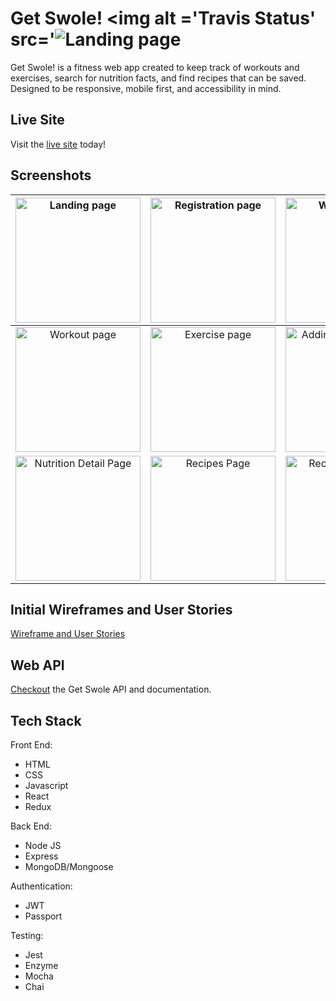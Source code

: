 # Get Swole! <img alt ='Travis Status' src='<img alt ='Landing page' src='https://live.staticflickr.com/65535/48195731501_0cf1fcbe6b_z.jpg' >

Get Swole! is a fitness web app created to keep track of workouts and exercises, search for nutrition facts, and find recipes that can be saved. Designed to be responsive, mobile first, and accessibility in mind.

## Live Site
Visit the [live site](https://get-swole-app.herokuapp.com/) today!

## Screenshots

|<img alt ='Landing page' src='https://live.staticflickr.com/65535/48195731501_0cf1fcbe6b_z.jpg' width='200'>|<img alt ='Registration page' src='https://live.staticflickr.com/65535/48195776632_87e718016a_z.jpg' width='200'>|<img alt ='Workout Page' src='https://live.staticflickr.com/65535/48195810976_f2f0f5738a_z.jpg' width='200'>|<img alt ='Navigation' src='https://live.staticflickr.com/65535/48195731621_5f5308b214_z.jpg' width='200'>|
|:---:|:---:|:---:|:---:|
|<img alt ='Workout page' src='https://live.staticflickr.com/65535/48195731766_f9bd6f8b96_z.jpg' width='200'>|<img alt ='Exercise page' src='https://live.staticflickr.com/65535/48195776512_3697389783_z.jpg' width='200'>|<img alt ='Adding Exercise Page' src='https://live.staticflickr.com/65535/48195731696_b88e347d59_z.jpg' width='200'>|<img alt ='Nutrition Page' src='https://live.staticflickr.com/65535/48195776437_6a4387b98e_z.jpg' width='200'>|
|<img alt ='Nutrition Detail Page' src='https://live.staticflickr.com/65535/48195776802_ca737d0b4e_z.jpg' width='200'>|<img alt ='Recipes Page' src='https://live.staticflickr.com/65535/48195731471_fe2a8778d5_z.jpg' width='200'>|<img alt ='Recipe Detail Page' src='https://live.staticflickr.com/65535/48195731986_4d460cd524_z.jpg' width='200'>|<img alt ='My Recipes Page' src='https://live.staticflickr.com/65535/48195776707_cb2d11a2da_z.jpg' width='200'>|

## Initial Wireframes and User Stories
[Wireframe and User Stories](https://github.com/tranpeter08/getSwole-wireframes-stories)

## Web API
[Checkout](https://github.com/tranpeter08/GetSwole-API) the Get Swole API and documentation.

## Tech Stack

Front End:
- HTML
- CSS
- Javascript
- React
- Redux

Back End:
- Node JS
- Express
- MongoDB/Mongoose

Authentication:
- JWT
- Passport

Testing:
- Jest
- Enzyme
- Mocha
- Chai
